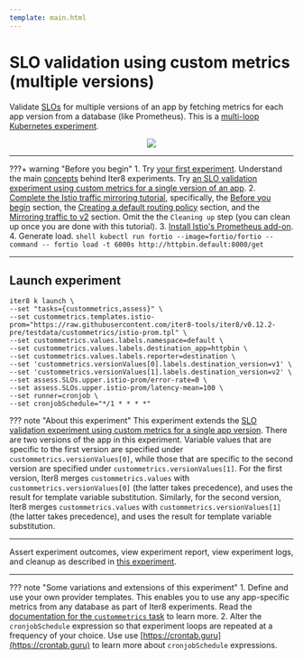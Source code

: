 ```yaml
---
template: main.html
---
```


# SLO validation using custom metrics (multiple versions)

Validate [SLOs](../../getting-started/concepts.md#service-level-objectives) for multiple versions of an app by fetching metrics for each app version from a database (like Prometheus). This is a [multi-loop](../../getting-started/concepts.md#iter8-experiment) [Kubernetes experiment](../../getting-started/concepts.md#kubernetes-experiments).

<p align='center'>
  <img alt-text="custom-metrics-two-or-more-versions" src="../images/two-or-more-versions.png" />
</p>

***

???+ warning "Before you begin"
    1. Try [your first experiment](../../getting-started/your-first-experiment.md). Understand the main [concepts](../../getting-started/concepts.md) behind Iter8 experiments. Try [an SLO validation experiment using custom metrics for a single version of an app](one-version.md).
    2. [Complete the Istio traffic mirroring tutorial](https://istio.io/latest/docs/tasks/traffic-management/mirroring/), specifically, the [Before you begin](https://istio.io/latest/docs/tasks/traffic-management/mirroring/#before-you-begin) section, the [Creating a default routing policy](https://istio.io/latest/docs/tasks/traffic-management/mirroring/#creating-a-default-routing-policy) section, and the [Mirroring traffic to v2](https://istio.io/latest/docs/tasks/traffic-management/mirroring/#mirroring-traffic-to-v2) section. Omit the the `Cleaning up` step (you can clean up once you are done with this tutorial).
    3. [Install Istio's Prometheus add-on](https://istio.io/latest/docs/ops/integrations/prometheus/).
    4. Generate load.
    ```shell
    kubectl run fortio --image=fortio/fortio --command -- fortio load -t 6000s http://httpbin.default:8000/get
    ```
***

## Launch experiment

```shell
iter8 k launch \
--set "tasks={custommetrics,assess}" \
--set custommetrics.templates.istio-prom="https://raw.githubusercontent.com/iter8-tools/iter8/v0.12.2-pre/testdata/custommetrics/istio-prom.tpl" \
--set custommetrics.values.labels.namespace=default \
--set custommetrics.values.labels.destination_app=httpbin \
--set custommetrics.values.labels.reporter=destination \
--set 'custommetrics.versionValues[0].labels.destination_version=v1' \
--set 'custommetrics.versionValues[1].labels.destination_version=v2' \
--set assess.SLOs.upper.istio-prom/error-rate=0 \
--set assess.SLOs.upper.istio-prom/latency-mean=100 \
--set runner=cronjob \
--set cronjobSchedule="*/1 * * * *"
```

??? note "About this experiment"
    This experiment extends the [SLO validation experiment using custom metrics for a single app version](one-version.md). There are two versions of the app in this experiment. Variable values that are specific to the first version are specified under `custommetrics.versionValues[0]`, while those that are specific to the second version are specified under `custommetrics.versionValues[1]`. For the first version, Iter8 merges `custommetrics.values` with `custommetrics.versionValues[0]` (the latter takes precedence), and uses the result for template variable substitution. Similarly, for the second version, Iter8 merges `custommetrics.values` with `custommetrics.versionValues[1]` (the latter takes precedence), and uses the result for template variable substitution.

***

Assert experiment outcomes, view experiment report, view experiment logs, and cleanup as described in [this experiment](../../tutorials/custom-metrics/one-version.md).

***

??? note "Some variations and extensions of this experiment"
    1. Define and use your own provider templates. This enables you to use any app-specific metrics from any database as part of Iter8 experiments. Read the [documentation for the `custommetrics` task](../../user-guide/tasks/custommetrics.md) to learn more.
    2. Alter the `cronjobSchedule` expression so that experiment loops are repeated at a frequency of your choice. Use use [https://crontab.guru](https://crontab.guru) to learn more about `cronjobSchedule` expressions.

    